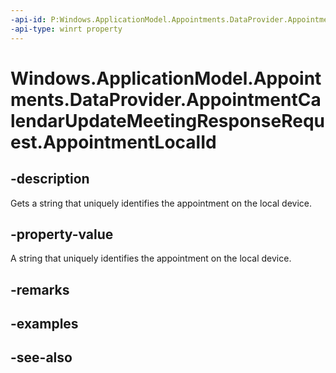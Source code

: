 ```yaml
---
-api-id: P:Windows.ApplicationModel.Appointments.DataProvider.AppointmentCalendarUpdateMeetingResponseRequest.AppointmentLocalId
-api-type: winrt property
---
```


<!-- Property syntax
public string AppointmentLocalId { get; }
-->

# Windows.ApplicationModel.Appointments.DataProvider.AppointmentCalendarUpdateMeetingResponseRequest.AppointmentLocalId

## -description
Gets a string that uniquely identifies the appointment on the local device.

## -property-value
A string that uniquely identifies the appointment on the local device.

## -remarks

## -examples

## -see-also
